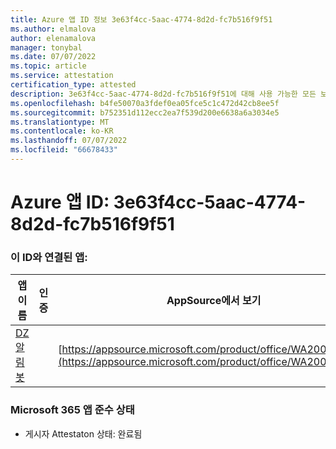 ```yaml
---
title: Azure 앱 ID 정보 3e63f4cc-5aac-4774-8d2d-fc7b516f9f51
ms.author: elmalova
author: elenamalova
manager: tonybal
ms.date: 07/07/2022
ms.topic: article
ms.service: attestation
certification_type: attested
description: 3e63f4cc-5aac-4774-8d2d-fc7b516f9f51에 대해 사용 가능한 모든 보안 및 규정 준수 정보입니다.
ms.openlocfilehash: b4fe50070a3fdef0ea05fce5c1c472d42cb8ee5f
ms.sourcegitcommit: b752351d112ecc2ea7f539d200e6638a6a3034e5
ms.translationtype: MT
ms.contentlocale: ko-KR
ms.lasthandoff: 07/07/2022
ms.locfileid: "66678433"
---
```

# <a name="azure-app-id-3e63f4cc-5aac-4774-8d2d-fc7b516f9f51"></a>Azure 앱 ID: 3e63f4cc-5aac-4774-8d2d-fc7b516f9f51


### <a name="apps-associated-with-this-id"></a>이 ID와 연결된 앱:
| **앱 이름** | **인증** | **AppSource에서 보기** |
|--------------|---------------|-----------------------|
| [DZ 알림 봇](../forward/WA200003839.md) |  | [https://appsource.microsoft.com/product/office/WA200003839](https://appsource.microsoft.com/product/office/WA200003839) |

### <a name="microsoft-365-app-compliance-status"></a>Microsoft 365 앱 준수 상태
- 게시자 Attestaton 상태: 완료됨
